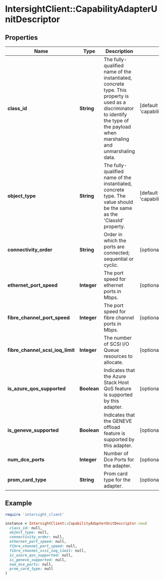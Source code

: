 # IntersightClient::CapabilityAdapterUnitDescriptor

## Properties

| Name | Type | Description | Notes |
| ---- | ---- | ----------- | ----- |
| **class_id** | **String** | The fully-qualified name of the instantiated, concrete type. This property is used as a discriminator to identify the type of the payload when marshaling and unmarshaling data. | [default to &#39;capability.AdapterUnitDescriptor&#39;] |
| **object_type** | **String** | The fully-qualified name of the instantiated, concrete type. The value should be the same as the &#39;ClassId&#39; property. | [default to &#39;capability.AdapterUnitDescriptor&#39;] |
| **connectivity_order** | **String** | Order in which the ports are connected; sequential or cyclic. | [optional] |
| **ethernet_port_speed** | **Integer** | The port speed for ethernet ports in Mbps. | [optional] |
| **fibre_channel_port_speed** | **Integer** | The port speed for fibre channel ports in Mbps. | [optional] |
| **fibre_channel_scsi_ioq_limit** | **Integer** | The number of SCSI I/O Queue resources to allocate. | [optional] |
| **is_azure_qos_supported** | **Boolean** | Indicates that the Azure Stack Host QoS feature is supported by this adapter. | [optional][default to true] |
| **is_geneve_supported** | **Boolean** | Indicates that the GENEVE offload feature is supported by this adapter. | [optional][default to true] |
| **num_dce_ports** | **Integer** | Number of Dce Ports for the adapter. | [optional] |
| **prom_card_type** | **String** | Prom card type for the adapter. | [optional] |

## Example

```ruby
require 'intersight_client'

instance = IntersightClient::CapabilityAdapterUnitDescriptor.new(
  class_id: null,
  object_type: null,
  connectivity_order: null,
  ethernet_port_speed: null,
  fibre_channel_port_speed: null,
  fibre_channel_scsi_ioq_limit: null,
  is_azure_qos_supported: null,
  is_geneve_supported: null,
  num_dce_ports: null,
  prom_card_type: null
)
```

